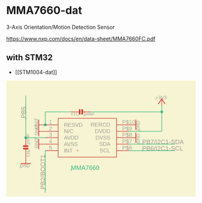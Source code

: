 
# MMA7660-dat 

3-Axis Orientation/Motion Detection Sensor

https://www.nxp.com/docs/en/data-sheet/MMA7660FC.pdf


## with STM32 

- [[STM1004-dat]]

![](2023-10-25-14-43-28.png)